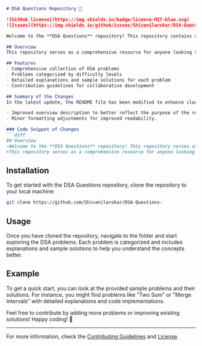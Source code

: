 ```markdown
# DSA Questions Repository 🚀

![GitHub license](https://img.shields.io/badge/license-MIT-blue.svg) 
![Issues](https://img.shields.io/github/issues/Shivanilarokar/DSA-Questions-.svg)

Welcome to the **DSA Questions** repository! This repository contains a variety of DSA problems categorized by difficulty level, aimed at helping developers enhance their data structures and algorithms skills.

## Overview
This repository serves as a comprehensive resource for anyone looking to improve their understanding of data structures and algorithms. It includes a variety of DSA problems, complete with explanations and sample solutions.

## Features
- Comprehensive collection of DSA problems
- Problems categorized by difficulty levels
- Detailed explanations and sample solutions for each problem
- Contribution guidelines for collaborative development

## Summary of the Changes
In the latest update, the README file has been modified to enhance clarity and provide a more welcoming introduction to the repository. Key changes include:

- Improved overview description to better reflect the purpose of the repository.
- Minor formatting adjustments for improved readability.

### Code Snippet of Changes
```diff
## Overview
-Welcome to the **DSA Questions** repository! This repository serves as a comprehensive resource for anyone looking to improve their understanding of data structures and algorithms.
+This repository serves as a comprehensive resource for anyone looking to improve their understanding of data structures and algorithms. It includes a variety of DSA problems, complete with explanations and sample solutions.
```

## Installation
To get started with the DSA Questions repository, clone the repository to your local machine:

```bash
git clone https://github.com/Shivanilarokar/DSA-Questions-
```

## Usage
Once you have cloned the repository, navigate to the folder and start exploring the DSA problems. Each problem is categorized and includes explanations and sample solutions to help you understand the concepts better.

## Example
To get a quick start, you can look at the provided sample problems and their solutions. For instance, you might find problems like "Two Sum" or "Merge Intervals" with detailed explanations and code implementations.

Feel free to contribute by adding more problems or improving existing solutions! Happy coding! 🚀

---
For more information, check the [Contributing Guidelines](CONTRIBUTING.md) and [License](LICENSE).
```